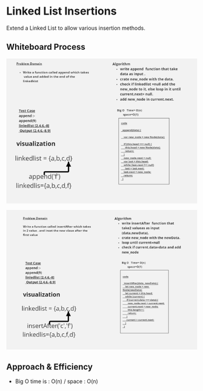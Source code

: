 # Linked List Insertions
<!-- Description of the challenge -->
Extend a Linked List to allow various insertion methods.

## Whiteboard Process
<!-- Embedded whiteboard image -->
![append](./img/Screenshot%20(99).png)

![insertAfter](./img/Screenshot%20(101).png)

## Approach & Efficiency
<!-- What approach did you take? Why? What is the Big O space/time for this approach? -->
- Big O time is : O(n) / space : O(n)
